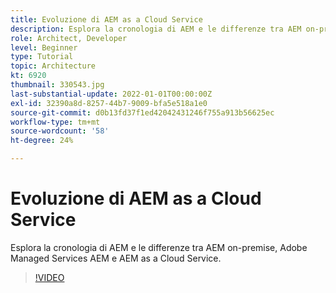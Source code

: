 ```yaml
---
title: Evoluzione di AEM as a Cloud Service
description: Esplora la cronologia di AEM e le differenze tra AEM on-premise, Adobe Managed Services AEM e AEM as a Cloud Service.
role: Architect, Developer
level: Beginner
type: Tutorial
topic: Architecture
kt: 6920
thumbnail: 330543.jpg
last-substantial-update: 2022-01-01T00:00:00Z
exl-id: 32390a8d-8257-44b7-9009-bfa5e518a1e0
source-git-commit: d0b13fd37f1ed42042431246f755a913b56625ec
workflow-type: tm+mt
source-wordcount: '58'
ht-degree: 24%

---
```


# Evoluzione di AEM as a Cloud Service

Esplora la cronologia di AEM e le differenze tra AEM on-premise, Adobe Managed Services AEM e AEM as a Cloud Service.

>[!VIDEO](https://video.tv.adobe.com/v/330543/?quality=12&learn=on)
